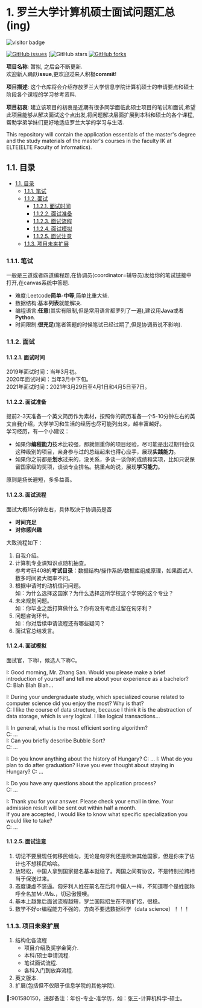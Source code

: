 # 1. 罗兰大学计算机硕士面试问题汇总(ing)

<!-- PROJECT SHIELDS -->

![visitor badge](https://visitor-badge.glitch.me/badge?page_id=macrozhang.visitor-badge)

[![GitHub issues](https://img.shields.io/github/issues/macrozhang/ELTE_IK_information)](https://github.com/macrozhang/ELTE_IK_information/issues)
[![GitHub stars](https://img.shields.io/github/stars/macrozhang/ELTE_IK_information)
[![GitHub forks](https://img.shields.io/github/forks/macrozhang/ELTE_IK_information)](https://github.com/macrozhang/ELTE_IK_information/network)

**项目名称**: 暂拟, 之后会不断更新.  
欢迎新人踊跃**issue**,更欢迎过来人积极**commit**!  

**项目描述**:
这个仓库将会介绍存放罗兰大学信息学院计算机硕士的申请要点和硕士阶段各个课程的学习参考资料.  

**项目初衷**:
建立该项目的初衷是近期有很多同学面临此硕士项目的笔试和面试,希望此项目能够从解决面试这个点出发,将问题解决层面扩展到本科和硕士的各个课程,帮助学弟学妹们更好地适应罗兰大学的学习与生活.  

This repository will contain the application essentials of the master's degree and the study materials of the master's courses in the faculty IK at ELTE(ELTE Faculty of Informatics).  

## 1.1. 目录

- [1.1. 目录](#11-目录)
  - [1.1.1. 笔试](#111-笔试)
  - [1.1.2. 面试](#112-面试)
    - [1.1.2.1. 面试时间](#1121-面试时间)
    - [1.1.2.2. 面试准备](#1122-面试准备)
    - [1.1.2.3. 面试流程](#1123-面试流程)
    - [1.1.2.4. 面试模拟](#1124-面试模拟)
    - [1.1.2.5. 面试注意](#1125-面试注意)
  - [1.1.3. 项目未来扩展](#113-项目未来扩展)

### 1.1.1. 笔试

一般是三道或者四道编程题,在协调员(coordinator=辅导员)发给你的笔试链接中打开,在canvas系统中答题.

- 难度:Leetcode**简单-中等**,简单比重大些.
- 数据结构:基本**列表**就能解决.
- 编程语言:**任意**(其实有限制,但是常用语言都罗列了一遍),建议用**Java**或者**Python**.
- 时间限制:**很充足**(笔者答题的时候笔试已经过期了,但是协调员说不影响).

### 1.1.2. 面试

#### 1.1.2.1. 面试时间

2019年面试时间：当年3月初。  
2020年面试时间：当年3月中下旬。  
2021年面试时间：2021年3月29日至4月1日和4月5日至7日。

#### 1.1.2.2. 面试准备

提前2-3天准备一个英文简历作为素材，按照你的简历准备一个5-10分钟左右的英文自我介绍，大学学习和生活的经历也尽可能列出来，越丰富越好。  
学习经历，有一个小建议：

- 如果你**编程能力**技术比较强，那就侧重你的项目经验，尽可能是出过期刊会议这种级别的项目，亲身参与过的总结起来也得心应手，展现**实践能力**。
- 如果你之前都是**划水**过来的，没关系，多谈一谈你的成绩和奖项，比如只说保留国家级的奖项，谈谈专业排名。挑重点的说，展现**学习能力**。

原则是扬长避短，多多益善。

#### 1.1.2.3. 面试流程

面试大概15分钟左右，具体取决于协调员是否  

- **时间充足**
- **对你感兴趣**

大致流程如下：

1. 自我介绍。
2. 计算机专业课知识点随机抽查。  
        参考考研408的**考试目录**：数据结构/操作系统/数据库组成原理，如果面试人数多时间紧大概率不问。
3. 根据申请时的动机信问问题。  
    如：为什么选择这国家？为什么选择这所学校这个学院的这个专业？
4. 未来规划问题。  
    如：你毕业之后打算做什么？你有没有考虑过留在匈牙利？
5. 问题咨询环节。  
    如：你对后续申请流程还有哪些疑问？
6. 面试官总结发言。

#### 1.1.2.4. 面试模拟

面试官，下称I，候选人下称C。

I: Good morning, Mr. Zhang San.
Would you please make a brief introduction of yourself and tell me about your experience as a bachelor?  
C: Blah Blah Blah...

I: During your undergraduate study, which specialized course related to computer science did you enjoy the most? Why is that?  
C: I like the course of data structure, because I think it is the abstraction of data storage, which is very logical. I like logical transactions...

I: In general, what is the most efficient sorting algorithm?  
C: ...  
I: Can you briefly describe Bubble Sort?  
C: ...

I: Do you know anything about the history of Hungary?
C: ...
I: What do you plan to do after graduation? Have you ever thought about staying in Hungary?
C: ...

I: Do you have any questions about the application process?  
C: ...

I: Thank you for your answer. Please check your email in time. Your admission result will be sent out within half a month.  
If you are accepted, I would like to know what specific specialization you would like to take?  
C: ...

#### 1.1.2.5. 面试注意

1. 切记不要展现任何移民倾向，无论是匈牙利还是欧洲其他国家，但是你来了估计也不想移民哈哈。
2. 放轻松，中国人拿到国家提名基本就稳了。两国之间有协议，不是特别拉跨相当于保送过来。
3. 态度谦虚不装逼。匈牙利人姓在前名在后和中国人一样，不知道哪个是姓就称呼全名加Mr./Ms.，切忌傲慢噢。
4. 基本上越靠后面试流程越短，罗兰国际招生在不断扩招，很稳。
5. 数学不好or编程能力不强的，方向不要选数据科学（data science）！！！

### 1.1.3. 项目未来扩展  

1. 结构化各流程
   - 项目介绍及奖学金简介.
   - 本科/硕士申请流程.
   - 笔试面试流程.
   - 各科入门到放弃流程.
2. 英文版本.
3. 扩展(包括但不仅限于信息学院的其他学院).

<!-- links -->
🐧:901580150，进群备注：年份-专业-准学历，如：张三-计算机科学-硕士。
